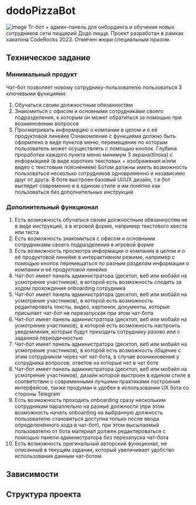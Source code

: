 # dodoPizzaBot
![image](https://github.com/user-attachments/assets/863a17b0-2220-45c3-90c2-5581b7af2b44)
Тг-бот + админ-панель для онбординга и обучения новых сотрудников сети пиццерий Додо пицца. Проект разработан в рамках хакатона CodeRocks 2023. Отмечен жюри специальным призом.
## Техническое задание
### Минимальный продукт
Чат-бот позволяет новому сотруднику-пользователю пользоваться 3 ключевыми функциями: 
1. Обучаться своим должностным обязанностям 
2. Знакомиться с офисом и основными сотрудниками своего подразделения, к которым он может обратиться за помощью при возникновении вопросов
3. Просматривать информацию о компании в целом и о её продуктовой линейке
Ознакомление с функциями должно быть оформлено в виде пунктов меню, перемещение по которым пользователь может осуществлять с помощью кнопок.
Глубина проработки каждого пункта меню минимум 3 экрана(блока) с информацией (в виде коротких текстовых + изображения и/или видео с текстовым пояснением)
Ботом должны иметь возможность пользоваться несколько сотрудников одновременно и независимо друг от друга.
В боте выстроен базовый UI/UX дизайн, т.е бот выглядит современно и в едином стиле и им понятно как пользоваться без дополнительных инструкций 
### Дополнительный функционал
1. Есть возможность обучаться своим должностным обязанностям не в виде инструкций, а в игровой форме, например текстового квеста или теста
2. Есть возможность знакомиться с офисом и основными сотрудниками своего подразделения в игровой форме
3. Есть возможность просмотра информации о компании в целом и о её продуктовой линейке в интерактивном режиме, например с помощью кнопок перемещаться по разным разделам информации о компании и её продуктовой линейке
4. Чат-бот имеет панель администратора (десктоп, веб или мобайл на усмотрение участников), в которой есть возможность следить за ходом прохождения onboarding сотрудника
5. Чат-бот имеет панель администратора (десктоп, веб или мобайл на усмотрение участников), в которой есть возможность редактировать тексты, видео, картинки, документы, которые присылает чат-бот не перезапуская при этом чат-бота
6. Чат-бот имеет панель администратора (десктоп, веб или мобайл на усмотрение участников), в которой есть возможность настроить уведомления, которые будут приходить сотруднику разово или с заданной периодичностью
7. Чат-бот имеет панель администратора (десктоп, веб или мобайл на усмотрение участников), в которой есть возможность общение с этим сотрудником через чат чат-бота, в случае возникновения у сотрудника вопросов, ответов на которые нет в чат боте
8. Чат-бот имеет панель администратора (десктоп, веб или мобайл на усмотрение участников), дизайн которой выстроен в едином стиле в соответствии с современными лучшими практиками построения интерфейсов, также продуман и удобен в использовании UX бота со стороны Telegram
9. Есть возможность проходить onboarding сразу нескольким сотрудникам параллельно на разные должности (при этом возможность начать onboarding на выбранную должность пользователю становиться доступна только после ввода определенённого кода в чат-бот), при этом высылаемый пользователю от бота материал должен редактироваться с помощью панели администратора без перезапуска чат-бота
10. Есть возможность оригинальный авторский функционал, не описанный в  текущем задании, который увеличивает удобство использования данным чат-ботом
## Зависимости

## Структура проекта


